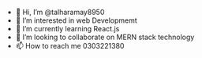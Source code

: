 - 👋 Hi, I’m @talharamay8950
- 👀 I’m interested in web Developmemt
- 🌱 I’m currently learning React.js
- 💞️ I’m looking to collaborate on MERN stack technology
- 📫 How to reach me 0303221380

<!---
talharamay8950/talharamay8950 is a ✨ special ✨ repository because its `README.md` (this file) appears on your GitHub profile.
You can click the Preview link to take a look at your changes.
--->

